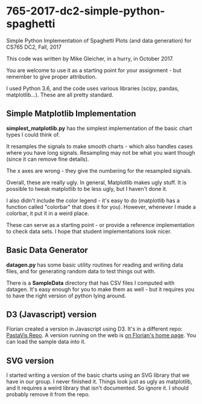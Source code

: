 # 765-2017-dc2-simple-python-spaghetti
Simple Python Implementation of Spaghetti Plots (and data generation) for CS765 DC2, Fall, 2017

This code was written by Mike Gleicher, in a hurry, in October 2017.

You are welcome to use it as a starting point for your assignment - but remember
to give proper attribution.

I used Python 3.6, and the code uses various libraries (scipy, pandas, matplotlib...).
These are all pretty standard.

## Simple Matplotlib Implementation

**simplest_matplotlib.py** has the simplest implementation of the basic chart types
I could think of.

It resamples the signals to make smooth charts - which also handles cases where you have
long signals. Resampling may not be what you want though (since it can remove fine details).

The x axes are wrong - they give the numbering for the resampled signals.

Overall, these are really ugly. In general, Matplotlib makes ugly stuff. 
It is possible to tweak matplotlib to be less ugly, but I haven't done it.

I also didn't include the color legend - it's easy to do (matplotlib has a function
called "colorbar" that does it for you). However, whenever I made a colorbar, it
put it in a  weird place.

These can serve as a starting point - or provide a reference implementation
to check data sets. I hope that student implementations look nicer.

## Basic Data Generator

**datagen.py** has some basic utility routines for reading and writing data files,
and for generating random data to test things out with.

There is a **SampleData** directory that has CSV files I computed with datagen.
It's easy enough for you to make them as well - but it requires you to have the right
version of python lying around.

## D3 (Javascript) version

Florian created a version in Javascript using D3. It's in a different repo:
[PastaVis Repo](https://github.com/uwgraphics/pastavis).
A version running on the web is
[on Florian's home page](https://pages.cs.wisc.edu/~heimerl/pasta/).
You can load the sample data into it.

## SVG version

I started writing a version of the basic charts using an SVG library that 
we have in our group. I never finished it. Things look just as ugly as 
matplotlib, and it requires a weird library that isn't documented. So
ignore it. I should probably remove it from the repo.
